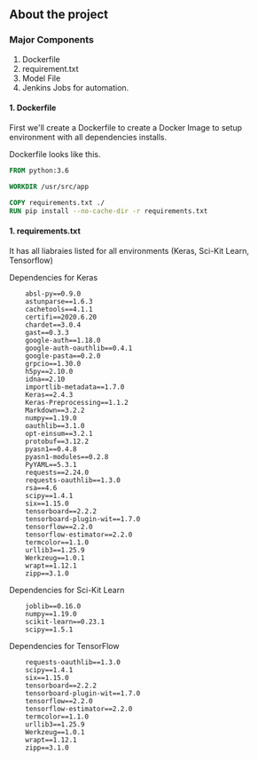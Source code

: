 ## About the project
### Major Components
1. Dockerfile
2. requirement.txt
3. Model File
4. Jenkins Jobs for automation.
 
#### 1. Dockerfile
First we'll create a Dockerfile to create a Docker Image  to setup environment with all dependencies installs.

Dockerfile looks like this.

```Dockerfile
FROM python:3.6

WORKDIR /usr/src/app

COPY requirements.txt ./
RUN pip install --no-cache-dir -r requirements.txt
```

#### 1. requirements.txt
It has all liabraies listed for all environments (Keras, Sci-Kit Learn, Tensorflow)

Dependencies for Keras
```
    absl-py==0.9.0
    astunparse==1.6.3
    cachetools==4.1.1
    certifi==2020.6.20
    chardet==3.0.4
    gast==0.3.3
    google-auth==1.18.0
    google-auth-oauthlib==0.4.1
    google-pasta==0.2.0
    grpcio==1.30.0
    h5py==2.10.0
    idna==2.10
    importlib-metadata==1.7.0
    Keras==2.4.3
    Keras-Preprocessing==1.1.2
    Markdown==3.2.2
    numpy==1.19.0
    oauthlib==3.1.0
    opt-einsum==3.2.1
    protobuf==3.12.2
    pyasn1==0.4.8
    pyasn1-modules==0.2.8
    PyYAML==5.3.1
    requests==2.24.0
    requests-oauthlib==1.3.0
    rsa==4.6
    scipy==1.4.1
    six==1.15.0
    tensorboard==2.2.2
    tensorboard-plugin-wit==1.7.0
    tensorflow==2.2.0
    tensorflow-estimator==2.2.0
    termcolor==1.1.0
    urllib3==1.25.9
    Werkzeug==1.0.1
    wrapt==1.12.1
    zipp==3.1.0

```
Dependencies for Sci-Kit Learn
```
    joblib==0.16.0
    numpy==1.19.0
    scikit-learn==0.23.1
    scipy==1.5.1
```

Dependencies for TensorFlow
```
    requests-oauthlib==1.3.0
    scipy==1.4.1
    six==1.15.0
    tensorboard==2.2.2
    tensorboard-plugin-wit==1.7.0
    tensorflow==2.2.0
    tensorflow-estimator==2.2.0
    termcolor==1.1.0
    urllib3==1.25.9
    Werkzeug==1.0.1
    wrapt==1.12.1
    zipp==3.1.0
```
